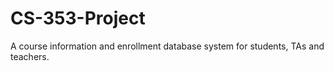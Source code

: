 # CS-353-Project
A course information and enrollment database system for students, TAs and teachers.
